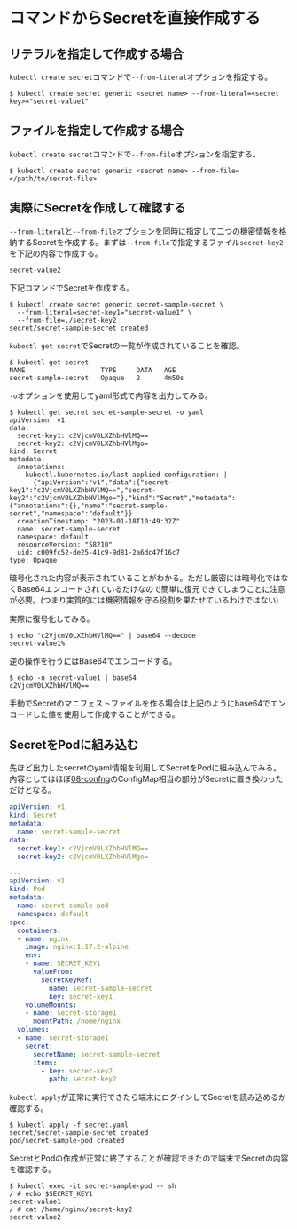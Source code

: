 # コマンドからSecretを直接作成する

## リテラルを指定して作成する場合

`kubectl create secret`コマンドで`--from-literal`オプションを指定する。

```
$ kubectl create secret generic <secret name> --from-literal=<secret key>="secret-value1"
```

## ファイルを指定して作成する場合

`kubectl create secret`コマンドで`--from-file`オプションを指定する。

```
$ kubectl create secret generic <secret name> --from-file=</path/to/secret-file>
```

## 実際にSecretを作成して確認する

`--from-literal`と`--from-file`オプションを同時に指定して二つの機密情報を格納するSecretを作成する。まずは`--from-file`で指定するファイル`secret-key2`を下記の内容で作成する。


```
secret-value2
```

下記コマンドでSecretを作成する。

```
$ kubectl create secret generic secret-sample-secret \
  --from-literal=secret-key1="secret-value1" \
  --from-file=./secret-key2
secret/secret-sample-secret created
```

`kubectl get secret`でSecretの一覧が作成されていることを確認。

```
$ kubectl get secret
NAME                   TYPE     DATA   AGE
secret-sample-secret   Opaque   2      4m50s
```

`-o`オプションを使用してyaml形式で内容を出力してみる。

```
$ kubectl get secret secret-sample-secret -o yaml
apiVersion: v1
data:
  secret-key1: c2VjcmV0LXZhbHVlMQ==
  secret-key2: c2VjcmV0LXZhbHVlMgo=
kind: Secret
metadata:
  annotations:
    kubectl.kubernetes.io/last-applied-configuration: |
      {"apiVersion":"v1","data":{"secret-key1":"c2VjcmV0LXZhbHVlMQ==","secret-key2":"c2VjcmV0LXZhbHVlMgo="},"kind":"Secret","metadata":{"annotations":{},"name":"secret-sample-secret","namespace":"default"}}
  creationTimestamp: "2023-01-18T10:49:32Z"
  name: secret-sample-secret
  namespace: default
  resourceVersion: "58210"
  uid: c009fc52-de25-41c9-9d81-2a6dc47f16c7
type: Opaque
```

暗号化された内容が表示されていることがわかる。ただし厳密には暗号化ではなくBase64エンコードされているだけなので簡単に復元できてしまうことに注意が必要。(つまり実質的には機密情報を守る役割を果たせているわけではない)

実際に復号化してみる。

```
$ echo "c2VjcmV0LXZhbHVlMQ==" | base64 --decode
secret-value1%
```

逆の操作を行うにはBase64でエンコードする。

```
$ echo -n secret-value1 | base64
c2VjcmV0LXZhbHVlMQ==
```

手動でSecretのマニフェストファイルを作る場合は上記のようにbase64でエンコードした値を使用して作成することができる。

## SecretをPodに組み込む

先ほど出力したsecretのyaml情報を利用してSecretをPodに組み込んでみる。内容としてはほぼ[08-confng](../08-config/)のConfigMap相当の部分がSecretに置き換わっただけとなる。

```yaml
apiVersion: v1
kind: Secret
metadata:
  name: secret-sample-secret
data:
  secret-key1: c2VjcmV0LXZhbHVlMQ==
  secret-key2: c2VjcmV0LXZhbHVlMgo=

---
apiVersion: v1
kind: Pod
metadata:
  name: secret-sample-pod
  namespace: default
spec:
  containers:
  - name: nginx
    image: nginx:1.17.2-alpine
    env:
    - name: SECRET_KEY1
      valueFrom:
        secretKeyRef:
          name: secret-sample-secret
          key: secret-key1
    volumeMounts:
    - name: secret-storage1
      mountPath: /home/nginx
  volumes:
  - name: secret-storage1
    secret:
      secretName: secret-sample-secret
      items:
        - key: secret-key2
          path: secret-key2

```

`kubectl apply`が正常に実行できたら端末にログインしてSecretを読み込めるか確認する。

```
$ kubectl apply -f secret.yaml
secret/secret-sample-secret created
pod/secret-sample-pod created
```

SecretとPodの作成が正常に終了することが確認できたので端末でSecretの内容を確認する。

```
$ kubectl exec -it secret-sample-pod -- sh
/ # echo $SECRET_KEY1
secret-value1
/ # cat /home/nginx/secret-key2
secret-value2
```
